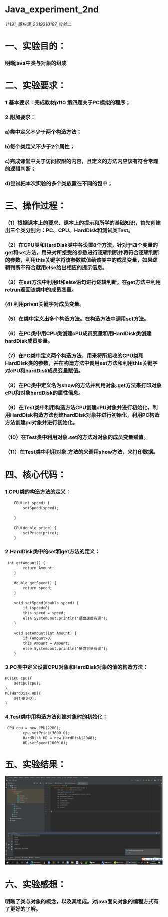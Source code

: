 # Java_experiment_2nd
######  计191_董梓潇_2019310187_实验二
# 一、实验目的：
### 明晰java中类与对象的组成
# 二、实验要求：
### 1.基本要求：完成教材p110 第四题关于PC模拟的程序；
### 2.附加要求：
### a)类中定义不少于两个构造方法；
### b)每个类定义不少于2个属性；
### c)完成课堂中关于访问权限的内容，且定义的方法内应该有符合常理的逻辑判断；
### d)尝试把本次实验的多个类放置在不同的包中；
# 三、操作过程：
### （1）根据课本上的要求、课本上的提示和所学的基础知识，首先创建出三个类分别为：PC、CPU、HardDisk和测试类Test。
### （2）在CPU类和HardDisk类中各设置8个方法，针对于四个变量的get和set方法，用来对所接受的参数进行逻辑判断并将符合逻辑判断的参数，利用this关键字将该参数赋值给该类中的成员变量，如果逻辑判断不符合就用else给出相应的提示信息。
### （3）在set方法中利用if和else语句进行逻辑判断，在get方法中利用retrun返回该类中的成员变量。
###  (4) 利用privat关键字对成员变量。
### （5）在类中定义出多个构造方法。在构造方法中调用set方法。
### （6）在PC类中用CPU类创建cPU成员变量和用HardDisk类创建hardDisk成员变量。
### （7）在PC类中定义两个构造方法，用来将所接收的CPU类和HardDisk类的参数，并在构造方法中调用set方法和利用this关键字对cPU和hardDisk成员变量赋值。
### （8）在PC类中定义名为show的方法并利用对象.get方法来打印对象cPU和对象hardDisk的属性信息。
### （9）在Test类中利用构造方法CPU创建cPU对象并进行初始化，利用HardDisk构造方法创建hardDisk对象并进行初始化，利用PC构造方法创建pc对象并进行初始化。
### （10）在Test类中利用对象.set的方法对对象的成员变量赋值。
### （11）在Test类中利用对象.方法的来调用show方法，来打印数据。
# 四、核心代码：
### 1.CPU类的构造方法的定义：
```
    CPU(int speed) {
        setSpeed(speed);

    }

    CPU(double price) {
        setPrice(price);
    }
```
### 2.HardDisk类中的set和get方法的定义：
```
 int getAmount() {
        return Amount;
    }

    double getSpeed() {
        return speed;
    }

    void setSpeed(double speed) {
        if (speed>0)
        this.speed = speed;
        else System.out.println("硬盘速度有误");
    }

    void setAmount(int Amount) {
        if (Amount>0)
        this.Amount = Amount;
        else System.out.println("硬盘容量有误");
    }

```
### 3.PC类中定义设置CPU对象和HardDisk对象的值的构造方法：
```
PC(CPU cpu){
    setCpu(cpu);
}
PC(HardDisk HD){
    setHD(HD);
}
```
### 4.Test类中用构造方法创建对象时的初始化：
```
 CPU cpu = new CPU(2200);
        cpu.setPrice(3600.0);
        HardDisk HD = new HardDisk(2048);
        HD.setSpeed(1000.0);
```
# 五、实验结果：
![实验结果截图](https://github.com/TAP-APIA/java-experience-1st/blob/main/e1e3f31f6955d5397def11202624a4d.png)
# 六、实验感想：
### 明晰了类与对象的概念，以及其组成。对java面向对象的编程方式有了更好的了解。

